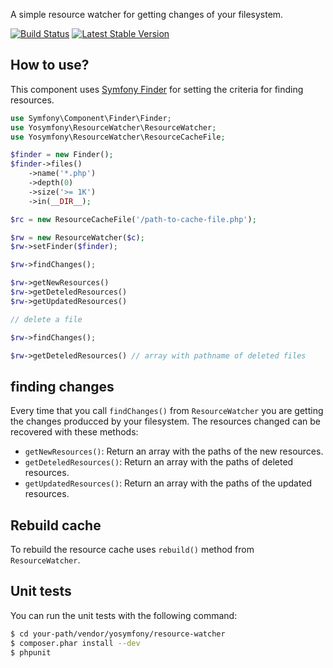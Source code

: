 A simple resource watcher for getting changes of your filesystem.

[![Build Status](https://travis-ci.org/yosymfony/Resource-watcher.png?branch=master)](https://travis-ci.org/yosymfony/Resource-watcher)
[![Latest Stable Version](https://poser.pugx.org/yosymfony/resource-watcher/v/stable.png)](https://packagist.org/packages/yosymfony/resource-watcher)

## How to use?

This component uses [Symfony Finder](http://symfony.com/doc/current/components/finder.html) 
for setting the criteria for finding resources.

```php
use Symfony\Component\Finder\Finder;
use Yosymfony\ResourceWatcher\ResourceWatcher;
use Yosymfony\ResourceWatcher\ResourceCacheFile;

$finder = new Finder();
$finder->files()
    ->name('*.php')
    ->depth(0)
    ->size('>= 1K')
    ->in(__DIR__);

$rc = new ResourceCacheFile('/path-to-cache-file.php');

$rw = new ResourceWatcher($c);
$rw->setFinder($finder);

$rw->findChanges();

$rw->getNewResources()
$rw->getDeteledResources()
$rw->getUpdatedResources()

// delete a file

$rw->findChanges();

$rw->getDeteledResources() // array with pathname of deleted files
```

## finding changes

Every time that you call `findChanges()` from `ResourceWatcher` you are getting the changes
producced by your filesystem. The resources changed can be recovered with these methods:

* `getNewResources()`: Return an array with the paths of the new resources.
* `getDeteledResources()`: Return an array with the paths of deleted resources.
* `getUpdatedResources()`: Return an array with the paths of the updated resources.

## Rebuild cache

To rebuild the resource cache uses `rebuild()` method from `ResourceWatcher`.

## Unit tests

You can run the unit tests with the following command:

```bash
$ cd your-path/vendor/yosymfony/resource-watcher
$ composer.phar install --dev
$ phpunit
```